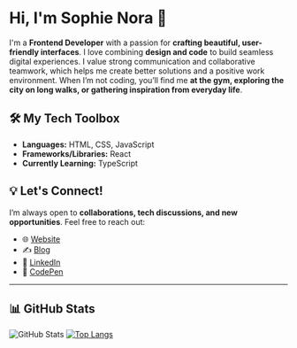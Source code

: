# Hi, I'm Sophie Nora 👋

I'm a **Frontend Developer** with a passion for **crafting beautiful, user-friendly interfaces**. I love combining **design and code** to build seamless digital experiences.
I value strong communication and collaborative teamwork, which helps me create better solutions and a positive work environment.
When I’m not coding, you’ll find me **at the gym, exploring the city on long walks, or gathering inspiration from everyday life**.

## 🛠 My Tech Toolbox  
- **Languages:** HTML, CSS, JavaScript  
- **Frameworks/Libraries:** React  
- **Currently Learning:** TypeScript  

## 💡 Let's Connect!  
I’m always open to **collaborations, tech discussions, and new opportunities**. Feel free to reach out:  

- 🌐 [Website](https://sophienora.codes)  
- ✍️ [Blog](https://noracodes.hashnode.dev)  
- 💼 [LinkedIn](https://www.linkedin.com/feed/)  
- 🎨 [CodePen](https://codepen.io/zofienora)

---

## 📊 GitHub Stats
![GitHub Stats](https://github-readme-stats.vercel.app/api?username=zofienora&show_icons=true&theme=radical)
[![Top Langs](https://github-readme-stats.vercel.app/api/top-langs/?username=zofienora&layout=compact&theme=radical)](https://github.com/anuraghazra/github-readme-stats)

